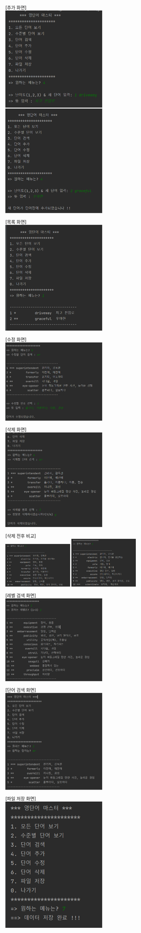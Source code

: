 [추가 화면]  
<img src="https://github.com/YujinCho0316/Java-CRUD/blob/master/screenshots/2309042001-1.PNG?raw=true" width="60%">
<img src="https://github.com/YujinCho0316/Java-CRUD/blob/master/screenshots/2309042002.PNG?raw=true" width="60%">

[목록 화면]  
<img src="https://github.com/YujinCho0316/Java-CRUD/blob/master/screenshots/2309042001.PNG?raw=true" width="60%">

[수정 화면]  
<img src="https://github.com/YujinCho0316/Java-CRUD/blob/master/screenshots/WordMaster-update.PNG?raw=true" width="60%">

[삭제 화면]  
<img src="https://github.com/YujinCho0316/Java-CRUD/blob/master/screenshots/WordMaster-delete.PNG?raw=true" width="60%">

[삭제 전후 비교]  
<img src="https://github.com/YujinCho0316/Java-CRUD/blob/master/screenshots/WordMaster-listAll%20bef%20delete.PNG?raw=true" width="40%">
<img src="https://github.com/YujinCho0316/Java-CRUD/blob/master/screenshots/WordMaster-listAll%20aft%20delete.PNG?raw=true" width="40%">

[레벨 검색 화면]  
<img src="https://github.com/YujinCho0316/Java-CRUD/blob/master/screenshots/WordMaster-searchLevel.PNG?raw=true" width="60%">

[단어 검색 화면]  
<img src="https://github.com/YujinCho0316/Java-CRUD/blob/master/screenshots/WordMaster-searchWord.PNG?raw=true" width="60%">

[파일 저장 화면]  
<img src="https://github.com/YujinCho0316/Java-CRUD/blob/master/screenshots/WordMaster-saveFile.PNG?raw=true" width="60%">
